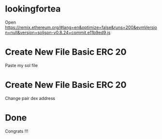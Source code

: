# lookingfortea

Open https://remix.ethereum.org/#lang=en&optimize=false&runs=200&evmVersion=null&version=soljson-v0.8.24+commit.e11b9ed9.js

# Create New File Basic ERC 20

Paste my sol file

# Create New File Basic ERC 20

Change pair dex address

# Done

Congrats !!!
